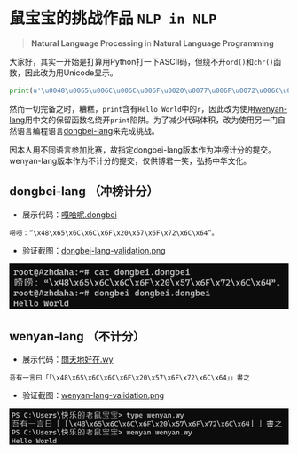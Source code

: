 # 鼠宝宝的挑战作品 `NLP in NLP`

> **Natural Language Processing** in **Natural Language Programming**

大家好，其实一开始是打算用Python打一下ASCII码，但绕不开`ord()`和`chr()`函数，因此改为用Unicode显示。

```python
print(u'\u0048\u0065\u006C\u006C\u006F\u0020\u0077\u006F\u0072\u006C\u0064')
```

然而一切完备之时，糟糕，`print`含有`Hello World`中的`r`，因此改为使用[wenyan-lang](https://github.com/wenyan-lang/wenyan)用中文的保留函数名绕开`print`陷阱。为了减少代码体积，改为使用另一门自然语言编程语言[dongbei-lang](https://github.com/zhanyong-wan/dongbei)来完成挑战。

因本人用不同语言参加比赛，故指定dongbei-lang版本作为冲榜计分的提交。wenyan-lang版本作为不计分的提交，仅供博君一笑，弘扬中华文化。

## dongbei-lang （冲榜计分）

* 展示代码：[嘎哈呢.dongbei](嘎哈呢.dongbei)

```dongbei-lang
唠唠：“\x48\x65\x6C\x6C\x6F\x20\x57\x6F\x72\x6C\x64”。
```

* 验证截图：[dongbei-lang-validation.png](dongbei-lang-validation.png)

![dongbei-lang-validation.png](dongbei-lang-validation.png)


## wenyan-lang （不计分）

* 展示代码：[問天地好在.wy](問天地好在.wy)

```wenyan-lang
吾有一言曰「「\x48\x65\x6C\x6C\x6F\x20\x57\x6F\x72\x6C\x64」」書之
```

* 验证截图：[wenyan-lang-validation.png](wenyan-lang-validation.png)

![wenyan-lang-validation.png](wenyan-lang-validation.png)
